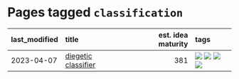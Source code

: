 # Pages tagged `classification`

|last_modified|title|est. idea maturity|tags
|:---|:---|---:|:---|
|2023-04-07|[diegetic classifier](../diegetic-classifier.md)|381|[![](https://img.shields.io/badge/tag-audio-3f3dc3)](../tags/audio.md) [![](https://img.shields.io/badge/tag-classification-cdef47)](../tags/classification.md) [![](https://img.shields.io/badge/tag-experimental-a68128)](../tags/experimental.md) [![](https://img.shields.io/badge/tag-text2audio-99b5f2)](../tags/text2audio.md)|